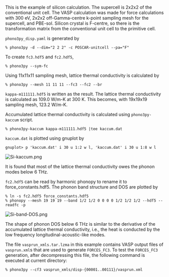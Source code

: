 This is the example of silicon calculation. The supercell is 2x2x2 of the
conventional unit cell. The VASP calculation was made for force calculations
with 300 eV, 2x2x2 off-Gamma-centre k-point sampling mesh for the supercell, and
PBE-sol. Silicon crystal is F-centre, so there is the transformation matrix from
the conventional unit cell to the primitive cell.

`phono3py_disp.yaml` is generated by

```
% phono3py -d --dim="2 2 2" -c POSCAR-unitcell --pa="F"
```

To create `fc3.hdf5` and `fc2.hdf5`,

```
% phono3py --sym-fc
```

Using 11x11x11 sampling mesh, lattice thermal conductivity is calculated by

```
% phono3py --mesh 11 11 11 --fc3 --fc2 --br
```

`kappa-m111111.hdf5` is written as the result. The lattice thermal conductivity
is calculated as 109.0 W/m-K at 300 K. This becomes, with 19x19x19 sampling
mesh, 123.2 W/m-K.

Accumulated lattice thermal conductivity is calculated using `phono3py-kaccum`
script.

```
% phono3py-kaccum kappa-m111111.hdf5 |tee kaccum.dat
```

`kaccum.dat` is plotted using gnuplot by

```
gnuplot> p 'kaccum.dat' i 30 u 1:2 w l, 'kaccum.dat' i 30 u 1:8 w l
```

![Si-kaccum.png](Si-kaccum.png)

It is found that most of the lattice thermal conductivity owes the phonon modes
below 6 THz.

`fc2.hdf5` can be read by harmonic phonopy to rename it to force_constants.hdf5.
The phonon band structure and DOS are plotted by

```
% ln -s fc2.hdf5 force_constants.hdf5
% phonopy --mesh 19 19 19 --band 1/2 1/2 0 0 0 0 1/2 1/2 1/2 --hdf5 --readfc -p
```

![Si-band-DOS.png](Si-band-DOS.png)

The shape of phonon DOS below 6 THz is similar to the derivative of the
accumulated lattice thermal conductivity, i.e., the heat is conducted by the low
frequency longitudinal-acoustic-like modes.

The file `vasprun_xmls.tar.lzma` in this example contains VASP output files of
`vasprun.xml`s that are used to generate `FORCES_FC3`. To test the `FORCES_FC3`
generation, after decompressing this file, the following command is executed at
current directory:

```
% phono3py --cf3 vasprun_xmls/disp-{00001..00111}/vasprun.xml
```
